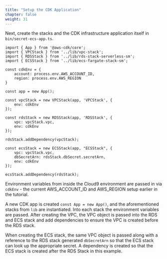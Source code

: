 ```yaml
---
title: "Setup the CDK Application"
chapter: false
weight: 31
---
```


Next, create the stacks and the CDK infrastructure application itself in `bin/secret-ecs-app.ts`.   
```
import { App } from '@aws-cdk/core';
import { VPCStack } from '../lib/vpc-stack';
import { RDSStack } from '../lib/rds-stack-serverless-sm';
import { ECSStack } from '../lib/ecs-fargate-stack-sm';

const cdkEnv = {
    account: process.env.AWS_ACCOUNT_ID,
    region: process.env.AWS_REGION
}

const app = new App();

const vpcStack = new VPCStack(app, 'VPCStack', {
    env: cdkEnv
});

const rdsStack = new RDSStack(app, 'RDSStack', {
    vpc: vpcStack.vpc,
    env: cdkEnv
});

rdsStack.addDependency(vpcStack);

const ecsStack = new ECSStack(app, "ECSStack", {
    vpc: vpcStack.vpc,
    dbSecretArn: rdsStack.dbSecret.secretArn,
    env: cdkEnv
});

ecsStack.addDependency(rdsStack);
```

Environment variables from inside the Cloud9 environment are passed in via `cdkEnv` - the current AWS_ACCOUNT_ID and AWS_REGION setup earlier in the tutorial. 

A new CDK app is created `const App = new App()`, and the aforementioned stacks from `lib` are instantiated.   Into each stack the environment variables are passed.   After creating the VPC, the VPC object is passed into the RDS and ECS stack and add dependencies to ensure the VPC is created before the RDS stack.   

When creating the ECS stack, the same VPC object is passed along with a reference to the RDS stack generated `dbSecretArn` so that the ECS stack can look up the appropriate secret.  A dependency is created so that the ECS stack is created after the RDS Stack in this example. 
